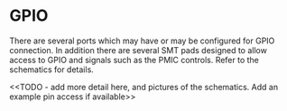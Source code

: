 # GPIO

There are several ports which may have or may be configured for GPIO connection. In addition there are several SMT pads designed to allow access to GPIO and signals such as the PMIC controls. Refer to the schematics for details.

<\<TODO - add more detail here, and pictures of the schematics. Add an example pin access if available>>
